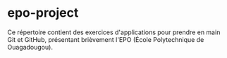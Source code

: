 # epo-project
Ce répertoire contient des exercices d'applications pour prendre en main Git et GitHub, présentant brièvement l'EPO (École Polytechnique de Ouagadougou).
